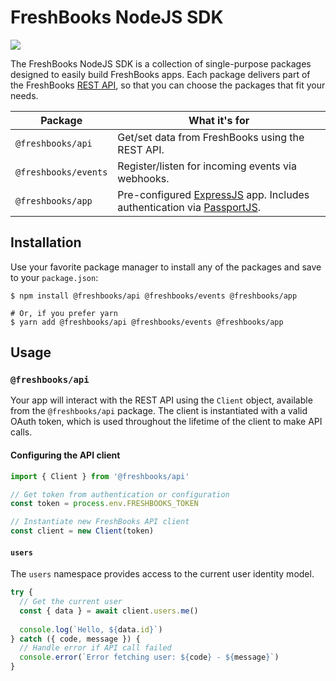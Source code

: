 # FreshBooks NodeJS SDK

![](https://github.com/freshbooks/api-sdk/workflows/Node%20CI/badge.svg)

The FreshBooks NodeJS SDK is a collection of single-purpose packages designed to easily build FreshBooks apps. Each package delivers part of the FreshBooks [REST API](https://www.freshbooks.com/api), so that you can choose the packages that fit your needs.

| Package              | What it's for |
| ---------------------|---------------|
| `@freshbooks/api`    | Get/set data from FreshBooks using the REST API.
| `@freshbooks/events` | Register/listen for incoming events via webhooks.
| `@freshbooks/app`    | Pre-configured [ExpressJS](https://expressjs.com/) app. Includes authentication via [PassportJS](http://www.passportjs.org/).

## Installation

Use your favorite package manager to install any of the packages and save to your `package.json`:

```shell
$ npm install @freshbooks/api @freshbooks/events @freshbooks/app

# Or, if you prefer yarn
$ yarn add @freshbooks/api @freshbooks/events @freshbooks/app
```

## Usage

### `@freshbooks/api`

Your app will interact with the REST API using the `Client` object, available from the `@freshbooks/api` package.
The client is instantiated with a valid OAuth token, which is used throughout the lifetime of the client to make API calls.

#### Configuring the API client

```typescript
import { Client } from '@freshbooks/api'

// Get token from authentication or configuration
const token = process.env.FRESHBOOKS_TOKEN

// Instantiate new FreshBooks API client
const client = new Client(token)
```

#### `users`

The `users` namespace provides access to the current user identity model.

```typescript
try {
  // Get the current user
  const { data } = await client.users.me()
  
  console.log(`Hello, ${data.id}`)
} catch ({ code, message }) {
  // Handle error if API call failed
  console.error(`Error fetching user: ${code} - ${message}`)
}
```

